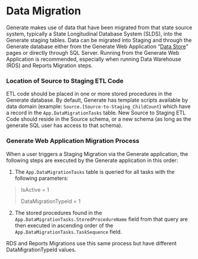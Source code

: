 # Data Migration

Generate makes use of data that have been migrated from that state source system, typically a State Longitudinal Database System (SLDS), into the Generate staging tables. Data can be migrated into Staging and through the Generate database either from the Generate Web Application “[Data Store](../../user-guide/settings/data-store.md)” pages or directly through SQL Server. Running from the Generate Web Application is recommended, especially when running Data Warehouse (RDS) and Reports Migration steps.&#x20;

### Location of Source to Staging ETL Code <a href="#location_of_etl_code" id="location_of_etl_code"></a>

ETL code should be placed in one or more stored procedures in the Generate database. By default, Generate has template scripts available by data domain (example: `Source.[Source-to-Staging_ChildCount`) which have a record in the `App.DataMigrationTasks` table. New Source to Staging ETL Code should reside in the Source schema, or a new schema (as long as the generate SQL user has access to that schema).

### Generate Web Application Migration Process <a href="#migration_process" id="migration_process"></a>

When a user triggers a Staging Migration via the Generate application, the following steps are executed by the Generate application in this order:

1. The `App.DataMigrationTasks` table is queried for all tasks with the following parameters:

> IsActive = 1
>
> DataMigrationTypeId = 1

2. The stored procedures found in the `App.DataMigrationTasks.StoredProcedureName` field from that query are then executed in ascending order of the `App.DataMigrationTasks.TaskSequence` field.

RDS and Reports Migrations use this same process but have different DataMigrationTypeId values.&#x20;
